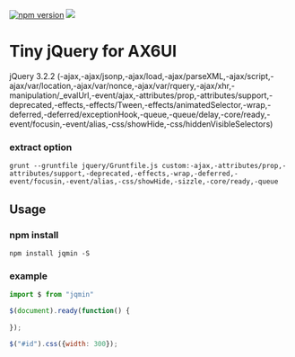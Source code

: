 [![npm version](https://badge.fury.io/js/jqmin.svg)](https://badge.fury.io/js/jqmin)
[![](https://img.shields.io/npm/dm/jqmin.svg)](https://www.npmjs.com/package/jqmin)

# Tiny jQuery for AX6UI
jQuery 3.2.2 (-ajax,-ajax/jsonp,-ajax/load,-ajax/parseXML,-ajax/script,-ajax/var/location,-ajax/var/nonce,-ajax/var/rquery,-ajax/xhr,-manipulation/_evalUrl,-event/ajax,-attributes/prop,-attributes/support,-deprecated,-effects,-effects/Tween,-effects/animatedSelector,-wrap,-deferred,-deferred/exceptionHook,-queue,-queue/delay,-core/ready,-event/focusin,-event/alias,-css/showHide,-css/hiddenVisibleSelectors)


### extract option
```
grunt --gruntfile jquery/Gruntfile.js custom:-ajax,-attributes/prop,-attributes/support,-deprecated,-effects,-wrap,-deferred,-event/focusin,-event/alias,-css/showHide,-sizzle,-core/ready,-queue 
```

## Usage

### npm install
```
npm install jqmin -S
```

### example
```js
import $ from "jqmin"

$(document).ready(function() {
      
});

$("#id").css({width: 300});
```